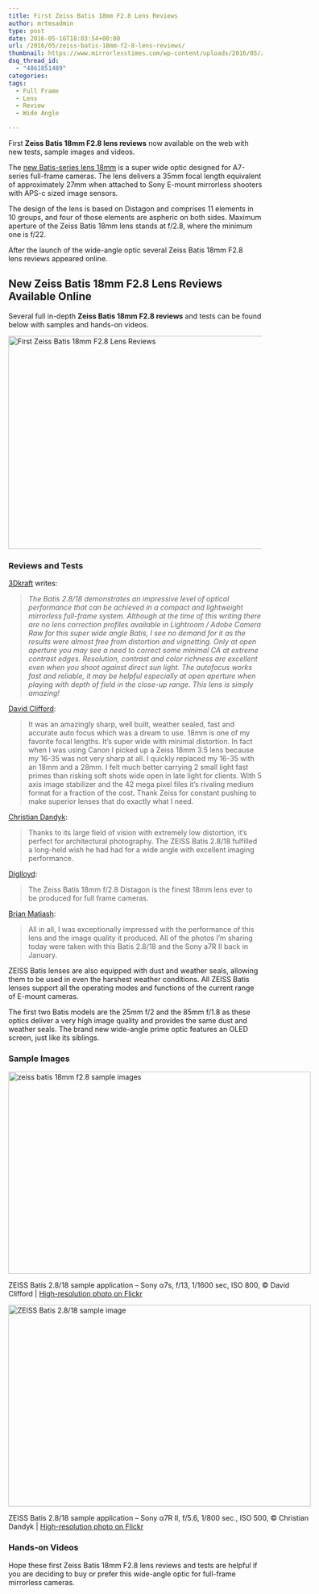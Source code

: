 ```yaml
---
title: First Zeiss Batis 18mm F2.8 Lens Reviews
author: mrtmsadmin
type: post
date: 2016-05-16T18:03:54+00:00
url: /2016/05/zeiss-batis-18mm-f2-8-lens-reviews/
thumbnail: https://www.mirrorlesstimes.com/wp-content/uploads/2016/05/zeiss-batis-18mm-f2-8-lens-reviews.png
dsq_thread_id:
  - "4861851489"
categories:
tags:
  - Full Frame
  - Lens
  - Review
  - Wide Angle

---
```

First **Zeiss Batis 18mm F2.8 lens reviews** now available on the web with new tests, sample images and videos.

The [new Batis-series lens 18mm][1] is a super wide optic designed for A7-series full-frame cameras. The lens delivers a 35mm focal length equivalent of approximately 27mm when attached to Sony E-mount mirrorless shooters with APS-c sized image sensors.

The design of the lens is based on Distagon and comprises 11 elements in 10 groups, and four of those elements are aspheric on both sides. Maximum aperture of the Zeiss Batis 18mm lens stands at f/2.8, where the minimum one is f/22.

After the launch of the wide-angle optic several Zeiss Batis 18mm F2.8 lens reviews appeared online. <!--more-->

## New Zeiss Batis 18mm F2.8 Lens Reviews Available Online

Several full in-depth **Zeiss Batis 18mm F2.8 reviews** and tests can be found below with samples and hands-on videos.

<img class="alignnone wp-image-240 size-full" title="First Zeiss Batis 18mm F2.8 Lens Reviews" src="https://i0.wp.com/www.mirrorlesstimes.com/wp-content/uploads/2016/05/zeiss-batis-18mm-f2-8-lens-reviews.png?resize=600%2C423&#038;ssl=1" alt="First Zeiss Batis 18mm F2.8 Lens Reviews" width="600" height="423" srcset="https://i0.wp.com/www.mirrorlesstimes.com/wp-content/uploads/2016/05/zeiss-batis-18mm-f2-8-lens-reviews.png?w=900&ssl=1 900w, https://i0.wp.com/www.mirrorlesstimes.com/wp-content/uploads/2016/05/zeiss-batis-18mm-f2-8-lens-reviews.png?resize=300%2C212&ssl=1 300w, https://i0.wp.com/www.mirrorlesstimes.com/wp-content/uploads/2016/05/zeiss-batis-18mm-f2-8-lens-reviews.png?resize=768%2C542&ssl=1 768w" sizes="(max-width: 600px) 100vw, 600px" data-recalc-dims="1" /> 

### Reviews and Tests

<a title="" href="http://3d-kraft.com/index.php?option=com_content&view=article&id=191&catid=40&Itemid=2" target="_blank" rel="external">3Dkraft</a> writes:

> _The Batis 2.8/18 demonstrates an impressive level of optical performance that can be achieved in a compact and lightweight mirrorless full-frame system. Although at the time of this writing there are no lens correction profiles available in Lightroom / Adobe Camera Raw for this super wide angle Batis, I see no demand for it as the results were almost free from distortion and vignetting. Only at open aperture you may see a need to correct some minimal CA at extreme contrast edges. Resolution, contrast and color richness are excellent even when you shoot against direct sun light. The autofocus works fast and reliable, it may be helpful especially at open aperture when playing with depth of field in the close-up range. This lens is simply amazing!_

<a title="" href="https://www.facebook.com/photo.php?fbid=10154072432236684&set=p.10154072432236684&type=3&theater" target="_blank" rel="external nofollow">David Clifford</a>:

> It was an amazingly sharp, well built, weather sealed, fast and accurate auto focus which was a dream to use. 18mm is one of my favorite focal lengths. It’s super wide with minimal distortion. In fact when I was using Canon I picked up a Zeiss 18mm 3.5 lens because my 16-35 was not very sharp at all. I quickly replaced my 16-35 with an 18mm and a 28mm. I felt much better carrying 2 small light fast primes than risking soft shots wide open in late light for clients. With 5 axis image stabilizer and the 42 mega pixel files it’s rivaling medium format for a fraction of the cost. Thank Zeiss for constant pushing to make superior lenses that do exactly what I need.

<a title="" href="http://lenspire.zeiss.com/en/off-to-the-island/" target="_blank" rel="external nofollow">Christian Dandyk</a>:

> Thanks to its large field of vision with extremely low distortion, it’s perfect for architectural photography. The ZEISS Batis 2.8/18 fulfilled a long-held wish he had had for a wide angle with excellent imaging performance.

<a title="" href="http://diglloyd.com/blog/2016/20160414_0501-ZeissBatis18f2_8.html" target="_blank" rel="external nofollow">Diglloyd</a>:

> The Zeiss Batis 18mm f/2.8 Distagon is the finest 18mm lens ever to be produced for full frame cameras.

<a title="" href="https://matiash.com/2016/04/14/introducing-zeiss-batis-18mm-f2-8-lens/" target="_blank" rel="external nofollow">Brian Matiash</a>:

> All in all, I was exceptionally impressed with the performance of this lens and the image quality it produced. All of the photos I’m sharing today were taken with this Batis 2.8/18 and the Sony a7R II back in January.

ZEISS Batis lenses are also equipped with dust and weather seals, allowing them to be used in even the harshest weather conditions. All ZEISS Batis lenses support all the operating modes and functions of the current range of E-mount cameras.

The first two Batis models are the 25mm f/2 and the 85mm f/1.8 as these optics deliver a very high image quality and provides the same dust and weather seals. The brand new wide-angle prime optic features an OLED screen, just like its siblings.

### Sample Images

<div style="width: 610px" class="wp-caption alignnone">
  <a title="" href="https://i1.wp.com/lenspire.zeiss.com/en/wp-content/uploads/sites/2/2016/04/DC_Batis18-3.jpg" rel="external" data-wpel-target="_blank"><img title="zeiss batis 18mm f2.8 sample images" src="https://i0.wp.com/lenspire.zeiss.com/en/wp-content/uploads/sites/2/2016/04/DC_Batis18-3-600x401.jpg?resize=600%2C401" alt="zeiss batis 18mm f2.8 sample images" width="600" height="401" data-recalc-dims="1" /></a>
  
  <p class="wp-caption-text">
    ZEISS Batis 2.8/18 sample application – Sony α7s, f/13, 1/1600 sec, ISO 800, © David Clifford | <a class="ext-link" title="High-resolution photo on Flickr" href="https://www.flickr.com/photos/carlzeisslenses/25876737830/sizes/o/" target="_blank" rel="external">High-resolution photo on Flickr</a>
  </p>
</div>

<div style="width: 610px" class="wp-caption alignnone">
  <a title="" href="https://i2.wp.com/lenspire.zeiss.com/en/wp-content/uploads/sites/2/2016/04/CD_20160117-DSC05860-2.jpg" target="_blank" rel="external"><img title="ZEISS Batis 2.8/18 sample image" src="https://i2.wp.com/lenspire.zeiss.com/en/wp-content/uploads/sites/2/2016/04/CD_20160117-DSC05860-2-600x400.jpg?resize=600%2C400" alt="ZEISS Batis 2.8/18 sample image" width="600" height="400" data-recalc-dims="1" /></a>
  
  <p class="wp-caption-text">
    ZEISS Batis 2.8/18 sample application – Sony α7R II, f/5.6, 1/800 sec., ISO 500, © Christian Dandyk | <a title="High-resolution photo on Flickr" href="https://www.flickr.com/photos/carlzeisslenses/25804908643/sizes/o/" target="_blank" rel="external">High-resolution photo on Flickr</a>
  </p>
</div>

### Hands-on Videos







Hope these first Zeiss Batis 18mm F2.8 lens reviews and tests are helpful if you are deciding to buy or prefer this wide-angle optic for full-frame mirrorless cameras.

 [1]: https://www.mirrorlesstimes.com/2016/04/zeiss-batis-18mm-f2-8-lens/